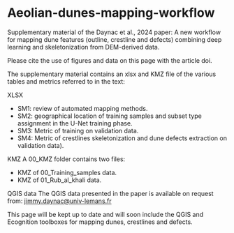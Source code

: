 # Aeolian-dunes-mapping-workflow
Supplementary material of the Daynac et al., 2024 paper: A new workflow for mapping dune features (outline, crestline and defects) combining deep learning and skeletonization from DEM-derived data.

Please cite the use of figures and data on this page with the article doi.

The supplementary material contains an xlsx and KMZ file of the various tables and metrics referred to in the text: 

XLSX
- SM1: review of automated mapping methods.
- SM2: geographical location of training samples and subset type assignment in the U-Net training phase.
- SM3: Metric of training on validation data.
- SM4: Metric of crestlines skeletonization and dune defects extraction on validation data).

KMZ
A 00_KMZ folder contains two files: 
- KMZ of 00_Training_samples data.
- KMZ of 01_Rub_al_khali data.

QGIS data
The QGIS data presented in the paper is available on request from: jimmy.daynac@univ-lemans.fr

This page will be kept up to date and will soon include the QGIS and Ecognition toolboxes for mapping dunes, crestlines and defects.
